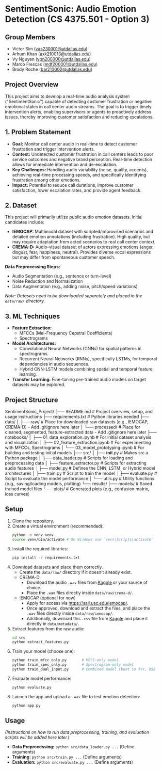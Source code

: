 # SentimentSonic: Audio Emotion Detection (CS 4375.501 - Option 3)

## Group Members

*   Victor Sim (vas230001@utdallas.edu)
*   Arhum Khan (axk210013@utdallas.edu)
*   Vy Nguyen (vpn200000@utdallas.edu)
*   Marco Frescas (mdf200001@utdallas.edu)
*   Brody Roche (bar210002@utdallas.edu)

## Project Overview

This project aims to develop a real-time audio analysis system ("SentimentSonic") capable of detecting customer frustration or negative emotional states in call center audio streams. The goal is to trigger timely intervention alerts, enabling supervisors or agents to proactively address issues, thereby improving customer satisfaction and reducing escalations.

## 1. Problem Statement

*   **Goal:** Monitor call center audio in real-time to detect customer frustration and trigger intervention alerts.
*   **Context:** Undetected customer frustration in call centers leads to poor service outcomes and negative brand perception. Real-time detection allows for immediate intervention and de-escalation.
*   **Key Challenges:** Handling audio variability (noise, quality, accents), achieving real-time processing speeds, and specifically identifying frustration among other emotions.
*   **Impact:** Potential to reduce call durations, improve customer satisfaction, lower escalation rates, and provide agent feedback.

## 2. Dataset

This project will primarily utilize public audio emotion datasets. Initial candidates include:

*   **IEMOCAP:** Multimodal dataset with scripted/improvised scenarios and detailed emotion annotations (including frustration). High quality, but may require adaptation from acted scenarios to real call center context.
*   **CREMA-D:** Audio-visual dataset of actors expressing emotions (anger, disgust, fear, happiness, neutral). Provides diverse vocal expressions but may differ from spontaneous customer speech.

**Data Preprocessing Steps:**
*   Audio Segmentation (e.g., sentence or turn-level)
*   Noise Reduction and Normalization
*   Data Augmentation (e.g., adding noise, pitch/speed variations)

*Note: Datasets need to be downloaded separately and placed in the `data/raw/` directory.*

## 3. ML Techniques

*   **Feature Extraction:**
    *   MFCCs (Mel-Frequency Cepstral Coefficients)
    *   Spectrograms
*   **Model Architectures:**
    *   Convolutional Neural Networks (CNNs) for spatial patterns in spectrograms.
    *   Recurrent Neural Networks (RNNs), specifically LSTMs, for temporal dependencies in audio sequences.
    *   Hybrid CNN-LSTM models combining spatial and temporal feature learning.
*   **Transfer Learning:** Fine-tuning pre-trained audio models on target datasets may be explored.

## Project Structure
SentimentSonic_Project/
├── README.md                 # Project overview, setup, and usage instructions
├── requirements.txt          # Python libraries needed
├── data/
│   ├── raw/                  # Place for downloaded raw datasets (e.g., IEMOCAP, CREMA-D) - Add .gitignore here later
│   └── processed/            # Place for cleaned, segmented, feature-extracted data - Add .gitignore here later
├── notebooks/
│   ├── 01_data_exploration.ipynb  # For initial dataset analysis and visualization
│   ├── 02_feature_extraction.ipynb # For experimenting with MFCCs, Spectrograms
│   └── 03_model_prototyping.ipynb # For building and testing initial models
├── src/
│   ├── __init__.py           # Makes src a Python package
│   ├── data_loader.py        # Scripts for loading and preprocessing data
│   ├── feature_extractor.py  # Scripts for extracting audio features
│   ├── model.py              # Defines the CNN, LSTM, or Hybrid model architectures
│   ├── train.py              # Script to train the model
│   ├── evaluate.py           # Script to evaluate the model performance
│   └── utils.py              # Utility functions (e.g., saving/loading models, plotting)
└── results/
    ├── models/               # Saved trained model files
    └── plots/                # Generated plots (e.g., confusion matrix, loss curves)



## Setup
 
1. Clone the repository.
2. Create a virtual environment (recommended):
    ```bash
    python -m venv venv
    source venv/bin/activate # On Windows use `venv\Scripts\activate`
    ```
3. Install the required libraries:
    ```bash
    pip install -r requirements.txt
    ```
4. Download datasets and place them correctly.
    * Create the `data/raw/` directory if it doesn't already exist.
    * CREMA-D
        * Download the audio `.wav` files from [Kaggle](https://www.kaggle.com/datasets/ejlok1/cremad) or your source of choice.
        * Place the `.wav` files directly inside `data/raw/crema-d/`.
    * IEMOCAP (optional for now)
        * Apply for access via https://sail.usc.edu/iemocap/.
        * Once approved, download and extract the files, and place the `.wav` files directly inside `data/raw/iemocap/`.
        * Additionally, download this `.csv` file from [Kaggle](https://www.kaggle.com/datasets/samuelsamsudinng/iemocap-emotion-speech-database) and place it directly in `data/metadata/`. 
5. Extract features from the raw audio:
    ```bash
    cd src
    python extract_features.py
    ```
6. Train your model (choose one):
    ```bash
    python train_mfcc_only.py       # MFCC-only model
    python train_spec_only.py       # Spectrogram-only model
    python train_dual_input.py      # Combined model (best so far, USE THIS ONE)
    ```
7. Evaluate model performance:
    ```bash
    python evaluate.py
    ```
8. Launch the app and upload a `.wav` file to test emotion detection:
    ```bash
    python app.py
    ```

## Usage

*(Instructions on how to run data preprocessing, training, and evaluation scripts will be added here later.)*

*   **Data Preprocessing:** `python src/data_loader.py ...` (Define arguments)
*   **Training:** `python src/train.py ...` (Define arguments)
*   **Evaluation:** `python src/evaluate.py ...` (Define arguments)

